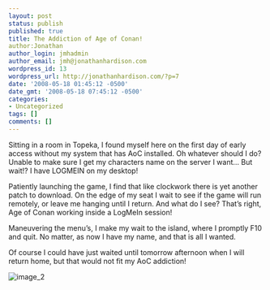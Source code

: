 ```yaml
---
layout: post
status: publish
published: true
title: The Addiction of Age of Conan!
author:Jonathan
author_login: jmhadmin
author_email: jmh@jonathanhardison.com
wordpress_id: 13
wordpress_url: http://jonathanhardison.com/?p=7
date: '2008-05-18 01:45:12 -0500'
date_gmt: '2008-05-18 07:45:12 -0500'
categories:
- Uncategorized
tags: []
comments: []
---
```

Sitting in a room in Topeka, I found myself here on the first day of early access without my system that has AoC installed. Oh whatever should I do? Unable to make sure I get my characters name on the server I want… But wait!? I have LOGMEIN on my desktop!

Patiently launching the game, I find that like clockwork there is yet another patch to download. On the edge of my seat I wait to see if the game will run remotely, or leave me hanging until I return. And what do I see? That’s right, Age of Conan working inside a LogMeIn session!

Maneuvering the menu’s, I make my wait to the island, where I promptly F10 and quit. No matter, as now I have my name, and that is all I wanted.

Of course I could have just waited until tomorrow afternoon when I will return home, but that would not fit my AoC addiction!

![image_2]({{site.base}}/imagecontent/2008/09/image-2-thumb.png)
